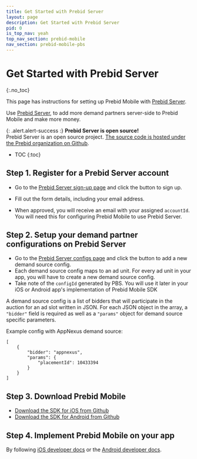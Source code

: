 ```yaml
---
title: Get Started with Prebid Server
layout: page
description: Get Started with Prebid Server
pid: 0
is_top_nav: yeah
top_nav_section: prebid-mobile
nav_section: prebid-mobile-pbs
---
```


<div class="bs-docs-section" markdown="1">

# Get Started with Prebid Server
{:.no_toc}

This page has instructions for setting up Prebid Mobile with [Prebid Server](https://prebid.adnxs.com).

Use [Prebid Server](https://prebid.adnxs.com), to add more demand partners server-side to Prebid Mobile and make more money.

{: .alert.alert-success :}
**Prebid Server is open source!**  
Prebid Server is an open source project.  [The source code is hosted under the Prebid organization on Github](https://github.com/prebid/prebid-server).

* TOC
{:toc}

## Step 1. Register for a Prebid Server account

- Go to the [Prebid Server sign-up page](https://prebid.adnxs.com) and click the button to sign up.

- Fill out the form details, including your email address.

- When approved, you will receive an email with your assigned `accountId`. You will need this for configuring Prebid Mobile to use Prebid Server.

## Step 2. Setup your demand partner configurations on Prebid Server

- Go to the [Prebid Server configs page](https://prebid.adnxs.com/configs/) and click the button to add a new demand source config.
- Each demand source config maps to an ad unit. For every ad unit in your app, you will have to create a new demand source config.
- Take note of the `configId` generated by PBS. You will use it later in your iOS or Android app's implementation of Prebid Mobile SDK

A demand source config is a list of bidders that will participate in the auction for an ad slot written in JSON. For each JSON object in the array, a `"bidder"` field is required as well as a `"params"` object for demand source specific parameters.

Example config with AppNexus demand source:

```
[
    {
    	"bidder": "appnexus",
    	"params": {
    	    "placementId": 10433394
        }
    }
]
```

## Step 3. Download Prebid Mobile

- [Download the SDK for iOS from Github](https://github.com/prebid/prebid-mobile-ios)
- [Download the SDK for Android from Github](https://github.com/prebid/prebid-mobile-android)

## Step 4. Implement Prebid Mobile on your app

By following [iOS developer docs]({{site.github.url}}/prebid-mobile/code-integration-ios.html) or the [Android developer docs]({{site.github.url}}/prebid-mobile/code-integration-android.html).

</div>
